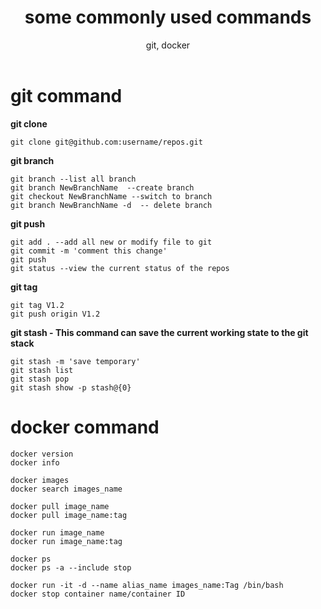 ﻿---
layout: post
title: some commonly used commands
subtitle: git, docker 
tags: [technology]
comments: false
---
# git command

**git clone**
~~~
git clone git@github.com:username/repos.git
~~~

**git branch**
~~~
git branch --list all branch
git branch NewBranchName  --create branch
git checkout NewBranchName --switch to branch
git branch NewBranchName -d  -- delete branch

~~~

**git push**
~~~
git add . --add all new or modify file to git
git commit -m 'comment this change'
git push
git status --view the current status of the repos
~~~

**git tag**
~~~
git tag V1.2
git push origin V1.2
~~~

**git stash - This command can save the current working state to the git stack**
~~~
git stash -m 'save temporary'
git stash list
git stash pop
git stash show -p stash@{0}
~~~

# docker command

~~~
docker version
docker info

docker images
docker search images_name

docker pull image_name
docker pull image_name:tag

docker run image_name
docker run image_name:tag

docker ps
docker ps -a --include stop 

docker run -it -d --name alias_name images_name:Tag /bin/bash
docker stop container name/container ID
~~~